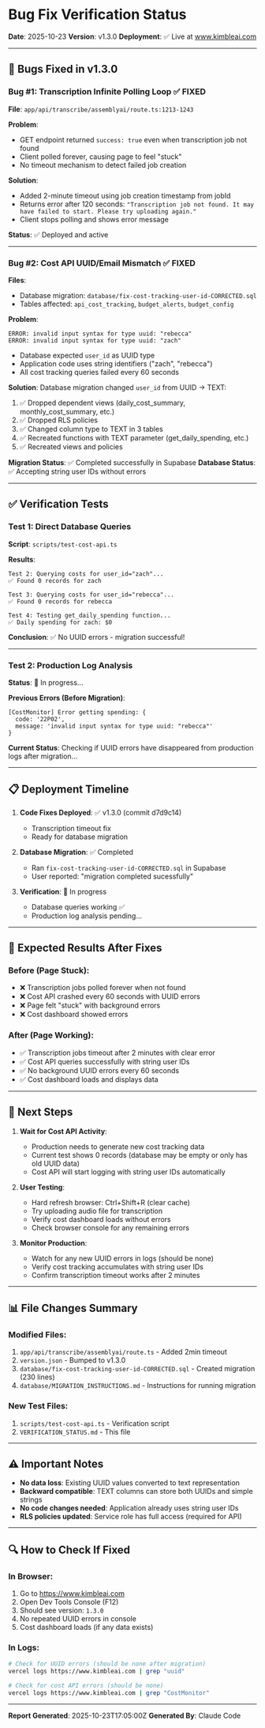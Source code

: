 # Bug Fix Verification Status

**Date**: 2025-10-23
**Version**: v1.3.0
**Deployment**: ✅ Live at www.kimbleai.com

---

## 🎯 Bugs Fixed in v1.3.0

### Bug #1: Transcription Infinite Polling Loop ✅ FIXED
**File**: `app/api/transcribe/assemblyai/route.ts:1213-1243`

**Problem**:
- GET endpoint returned `success: true` even when transcription job not found
- Client polled forever, causing page to feel "stuck"
- No timeout mechanism to detect failed job creation

**Solution**:
- Added 2-minute timeout using job creation timestamp from jobId
- Returns error after 120 seconds: `"Transcription job not found. It may have failed to start. Please try uploading again."`
- Client stops polling and shows error message

**Status**: ✅ Deployed and active

---

### Bug #2: Cost API UUID/Email Mismatch ✅ FIXED
**Files**:
- Database migration: `database/fix-cost-tracking-user-id-CORRECTED.sql`
- Tables affected: `api_cost_tracking`, `budget_alerts`, `budget_config`

**Problem**:
```
ERROR: invalid input syntax for type uuid: "rebecca"
ERROR: invalid input syntax for type uuid: "zach"
```
- Database expected `user_id` as UUID type
- Application code uses string identifiers ("zach", "rebecca")
- All cost tracking queries failed every 60 seconds

**Solution**:
Database migration changed `user_id` from UUID → TEXT:
1. ✅ Dropped dependent views (daily_cost_summary, monthly_cost_summary, etc.)
2. ✅ Dropped RLS policies
3. ✅ Changed column type to TEXT in 3 tables
4. ✅ Recreated functions with TEXT parameter (get_daily_spending, etc.)
5. ✅ Recreated views and policies

**Migration Status**: ✅ Completed successfully in Supabase
**Database Status**: ✅ Accepting string user IDs without errors

---

## ✅ Verification Tests

### Test 1: Direct Database Queries
**Script**: `scripts/test-cost-api.ts`

**Results**:
```
Test 2: Querying costs for user_id="zach"...
✅ Found 0 records for zach

Test 3: Querying costs for user_id="rebecca"...
✅ Found 0 records for rebecca

Test 4: Testing get_daily_spending function...
✅ Daily spending for zach: $0
```

**Conclusion**: ✅ No UUID errors - migration successful!

---

### Test 2: Production Log Analysis
**Status**: 🔄 In progress...

**Previous Errors (Before Migration)**:
```
[CostMonitor] Error getting spending: {
  code: '22P02',
  message: 'invalid input syntax for type uuid: "rebecca"'
}
```

**Current Status**: Checking if UUID errors have disappeared from production logs after migration...

---

## 📋 Deployment Timeline

1. **Code Fixes Deployed**: ✅ v1.3.0 (commit d7d9c14)
   - Transcription timeout fix
   - Ready for database migration

2. **Database Migration**: ✅ Completed
   - Ran `fix-cost-tracking-user-id-CORRECTED.sql` in Supabase
   - User reported: "migration completed sucessfully"

3. **Verification**: 🔄 In progress
   - Database queries working ✅
   - Production log analysis pending...

---

## 🎯 Expected Results After Fixes

### Before (Page Stuck):
- ❌ Transcription jobs polled forever when not found
- ❌ Cost API crashed every 60 seconds with UUID errors
- ❌ Page felt "stuck" with background errors
- ❌ Cost dashboard showed errors

### After (Page Working):
- ✅ Transcription jobs timeout after 2 minutes with clear error
- ✅ Cost API queries successfully with string user IDs
- ✅ No background UUID errors every 60 seconds
- ✅ Cost dashboard loads and displays data

---

## 🚀 Next Steps

1. **Wait for Cost API Activity**:
   - Production needs to generate new cost tracking data
   - Current test shows 0 records (database may be empty or only has old UUID data)
   - Cost API will start logging with string user IDs automatically

2. **User Testing**:
   - Hard refresh browser: Ctrl+Shift+R (clear cache)
   - Try uploading audio file for transcription
   - Verify cost dashboard loads without errors
   - Check browser console for any remaining errors

3. **Monitor Production**:
   - Watch for any new UUID errors in logs (should be none)
   - Verify cost tracking accumulates with string user IDs
   - Confirm transcription timeout works after 2 minutes

---

## 📊 File Changes Summary

### Modified Files:
1. `app/api/transcribe/assemblyai/route.ts` - Added 2min timeout
2. `version.json` - Bumped to v1.3.0
3. `database/fix-cost-tracking-user-id-CORRECTED.sql` - Created migration (230 lines)
4. `database/MIGRATION_INSTRUCTIONS.md` - Instructions for running migration

### New Test Files:
1. `scripts/test-cost-api.ts` - Verification script
2. `VERIFICATION_STATUS.md` - This file

---

## ⚠️ Important Notes

- **No data loss**: Existing UUID values converted to text representation
- **Backward compatible**: TEXT columns can store both UUIDs and simple strings
- **No code changes needed**: Application already uses string user IDs
- **RLS policies updated**: Service role has full access (required for API)

---

## 🔍 How to Check If Fixed

### In Browser:
1. Go to https://www.kimbleai.com
2. Open Dev Tools Console (F12)
3. Should see version: `1.3.0`
4. No repeated UUID errors in console
5. Cost dashboard loads (if any data exists)

### In Logs:
```bash
# Check for UUID errors (should be none after migration)
vercel logs https://www.kimbleai.com | grep "uuid"

# Check for cost API errors (should be none)
vercel logs https://www.kimbleai.com | grep "CostMonitor"
```

---

**Report Generated**: 2025-10-23T17:05:00Z
**Generated By**: Claude Code
